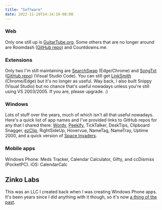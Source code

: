 ```yaml
---
title: "Software"
date: 2022-11-10T14:14:19-08:00
---
```

### Web
Only one still up is [GuitarTube.org](https://guitartube.org). Some others that are no longer around are Roomdash ([GitHub repo](https://github.com/gusper/Roomdash)) and Countdowns.me.

### Extensions
Only two I'm still maintaining are [SearchSwap](searchswap) (Edge/Chrome) and [SongTxt](https://marketplace.visualstudio.com/items?itemName=gusper.songtxt) ([GitHub repo](https://github.com/gusper/SongTxt-vscode)) (Visual Studio Code). You can still get [LinkSmith](https://chrome.google.com/webstore/detail/linksmith/ceogkejjjehhiacafhoplekoldlcfbhp) (Chrome/Edge) but it's no longer as useful. Way back, I also built Snippy (Visual Studio) but no chance that's useful nowadays unless you're still using VS 2003/2005. If you are, please upgrade. :)

### Windows
Lots of stuff over the years, much of which isn't all that useful nowadays. Here's a quick list of app names and I've provided links to GitHub repos for any that I shared there: [Wordy](https://github.com/gusper/Wordy), [Peekify](https://github.com/gusper/Peekify), TickTalker, DeskTips, Clipboard Snagger, [ezClip](https://github.com/gusper/ezClip), RightSideUp, Hovervue, NameTag, NameTray, Uptime 2000, and a quick version of [Space Invaders](https://github.com/gusper/SpaceInvaders).

### Mobile apps
Windows Phone: Meds Tracker, Calendar Calculator, Gifty, and ccDismiss (PocketPC).
iOS: CalendarCalc

## Zinko Labs
This was an LLC I created back when I was creating Windows Phone apps. It's been years since I did anything with it though, so it's now [a thing of the past](https://web.archive.org/web/20190102231709/http://www.zinkolabs.com/).